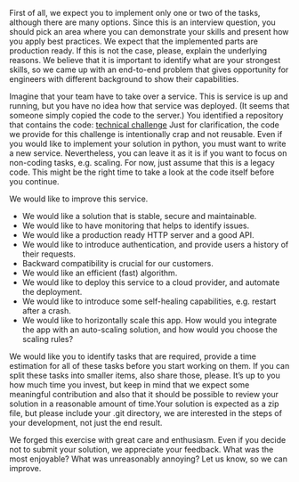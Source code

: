 First of all, we expect you to implement only one or two of the tasks, although there are many
options. Since this is an interview question, you should pick an area where you can demonstrate
your skills and present how you apply best practices. We expect that the implemented parts are
production ready. If this is not the case, please, explain the underlying reasons. We believe that
it is important to identify what are your strongest skills, so we came up with an end-to-end
problem that gives opportunity for engineers with different background to show their capabilities.

Imagine that your team have to take over a service. This is service is up and running, but you
have no idea how that service was deployed. (It seems that someone simply copied the code to
the server.) You identified a repository that contains the code:
[technical challenge](https://github.com/AYLIEN/technical_challenge) Just for clarification, the code we provide for this
challenge is intentionally crap and not reusable. Even if you would like to implement your
solution in python, you must want to write a new service. Nevertheless, you can leave it as it is if
you want to focus on non-coding tasks, e.g. scaling. For now, just assume that this is a legacy
code. This might be the right time to take a look at the code itself before you continue.

We would like to improve this service.

*  We would like a solution that is stable, secure and maintainable.
*  We would like to have monitoring that helps to identify issues.
*  We would like a production ready HTTP server and a good API.
*  We would like to introduce authentication, and provide users a history of their requests.
*  Backward compatibility is crucial for our customers.
*  We would like an efficient (fast) algorithm.
*  We would like to deploy this service to a cloud provider, and automate the deployment.
*  We would like to introduce some self-healing capabilities, e.g. restart after a crash.
*  We would like to horizontally scale this app. How would you integrate the app with an
auto-scaling solution, and how would you choose the scaling rules?

We would like you to identify tasks that are required, provide a time estimation for all of these
tasks before you start working on them. If you can split these tasks into smaller items, also
share those, please. It’s up to you how much time you invest, but keep in mind that we expect
some meaningful contribution and also that it should be possible to review your solution in a
reasonable amount of time.Your solution is expected as a zip file, but please include your .git
directory, we are interested in the steps of your development, not just the end result.

We forged this exercise with great care and enthusiasm. Even if you decide not to submit your
solution, we appreciate your feedback. What was the most enjoyable? What was unreasonably
annoying? Let us know, so we can improve.